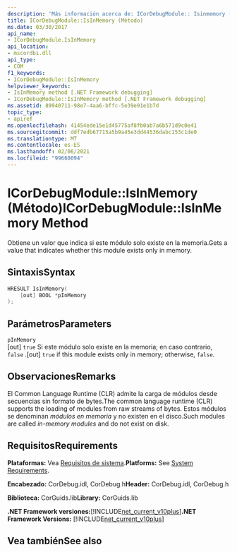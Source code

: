 ```yaml
---
description: 'Más información acerca de: ICorDebugModule:: Isinmemory ((método)'
title: ICorDebugModule::IsInMemory (Método)
ms.date: 03/30/2017
api_name:
- ICorDebugModule.IsInMemory
api_location:
- mscordbi.dll
api_type:
- COM
f1_keywords:
- ICorDebugModule::IsInMemory
helpviewer_keywords:
- IsInMemory method [.NET Framework debugging]
- ICorDebugModule::IsInMemory method [.NET Framework debugging]
ms.assetid: 89940711-98e7-4aa6-bffc-5e39e91e1b7d
topic_type:
- apiref
ms.openlocfilehash: 41454ede15e1d45775af8fb0ab7a6b571d9c0e41
ms.sourcegitcommit: ddf7edb67715a5b9a45e3dd44536dabc153c1de0
ms.translationtype: MT
ms.contentlocale: es-ES
ms.lasthandoff: 02/06/2021
ms.locfileid: "99660094"
---
```

# <a name="icordebugmoduleisinmemory-method"></a><span data-ttu-id="4f1bc-103">ICorDebugModule::IsInMemory (Método)</span><span class="sxs-lookup"><span data-stu-id="4f1bc-103">ICorDebugModule::IsInMemory Method</span></span>

<span data-ttu-id="4f1bc-104">Obtiene un valor que indica si este módulo solo existe en la memoria.</span><span class="sxs-lookup"><span data-stu-id="4f1bc-104">Gets a value that indicates whether this module exists only in memory.</span></span>  
  
## <a name="syntax"></a><span data-ttu-id="4f1bc-105">Sintaxis</span><span class="sxs-lookup"><span data-stu-id="4f1bc-105">Syntax</span></span>  
  
```cpp  
HRESULT IsInMemory(  
    [out] BOOL *pInMemory  
);  
```  
  
## <a name="parameters"></a><span data-ttu-id="4f1bc-106">Parámetros</span><span class="sxs-lookup"><span data-stu-id="4f1bc-106">Parameters</span></span>  

 `pInMemory`  
 <span data-ttu-id="4f1bc-107">[out] `true` Si este módulo solo existe en la memoria; en caso contrario, `false` .</span><span class="sxs-lookup"><span data-stu-id="4f1bc-107">[out] `true` if this module exists only in memory; otherwise, `false`.</span></span>  
  
## <a name="remarks"></a><span data-ttu-id="4f1bc-108">Observaciones</span><span class="sxs-lookup"><span data-stu-id="4f1bc-108">Remarks</span></span>  

 <span data-ttu-id="4f1bc-109">El Common Language Runtime (CLR) admite la carga de módulos desde secuencias sin formato de bytes.</span><span class="sxs-lookup"><span data-stu-id="4f1bc-109">The common language runtime (CLR) supports the loading of modules from raw streams of bytes.</span></span> <span data-ttu-id="4f1bc-110">Estos módulos se denominan *módulos en memoria* y no existen en el disco.</span><span class="sxs-lookup"><span data-stu-id="4f1bc-110">Such modules are called *in-memory modules* and do not exist on disk.</span></span>  
  
## <a name="requirements"></a><span data-ttu-id="4f1bc-111">Requisitos</span><span class="sxs-lookup"><span data-stu-id="4f1bc-111">Requirements</span></span>  

 <span data-ttu-id="4f1bc-112">**Plataformas:** Vea [Requisitos de sistema](../../get-started/system-requirements.md).</span><span class="sxs-lookup"><span data-stu-id="4f1bc-112">**Platforms:** See [System Requirements](../../get-started/system-requirements.md).</span></span>  
  
 <span data-ttu-id="4f1bc-113">**Encabezado:** CorDebug.idl, CorDebug.h</span><span class="sxs-lookup"><span data-stu-id="4f1bc-113">**Header:** CorDebug.idl, CorDebug.h</span></span>  
  
 <span data-ttu-id="4f1bc-114">**Biblioteca:** CorGuids.lib</span><span class="sxs-lookup"><span data-stu-id="4f1bc-114">**Library:** CorGuids.lib</span></span>  
  
 <span data-ttu-id="4f1bc-115">**.NET Framework versiones:**[!INCLUDE[net_current_v10plus](../../../../includes/net-current-v10plus-md.md)]</span><span class="sxs-lookup"><span data-stu-id="4f1bc-115">**.NET Framework Versions:** [!INCLUDE[net_current_v10plus](../../../../includes/net-current-v10plus-md.md)]</span></span>  
  
## <a name="see-also"></a><span data-ttu-id="4f1bc-116">Vea también</span><span class="sxs-lookup"><span data-stu-id="4f1bc-116">See also</span></span>
